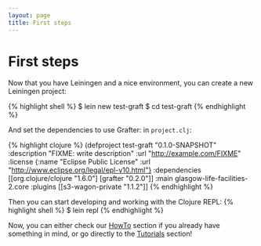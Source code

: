 ```yaml
---
layout: page
title: First steps
---
```

# First steps

Now that you have Leiningen and a nice environment, you can create a new Leiningen project:

{% highlight shell %}
$ lein new test-graft
$ cd test-graft
{% endhighlight %}

And set the dependencies to use Grafter: in <code>project.clj</code>:

{% highlight clojure %}
(defproject test-graft "0.1.0-SNAPSHOT"
  :description "FIXME: write description"
  :url "http://example.com/FIXME"
  :license {:name "Eclipse Public License"
            :url "http://www.eclipse.org/legal/epl-v10.html"}
  :dependencies [[org.clojure/clojure "1.6.0"]
                 [grafter "0.2.0"]]
  :main glasgow-life-facilities-2.core
  :plugins [[s3-wagon-private "1.1.2"]]
{% endhighlight %}

Then you can start developing and working with the Clojure REPL:
{% highlight shell %}
$ lein repl
{% endhighlight %}

Now, you can either check our [HowTo](/howto/index.html) section if you already have something in mind, or go directly to the [Tutorials](/tutorials/index.html) section!
